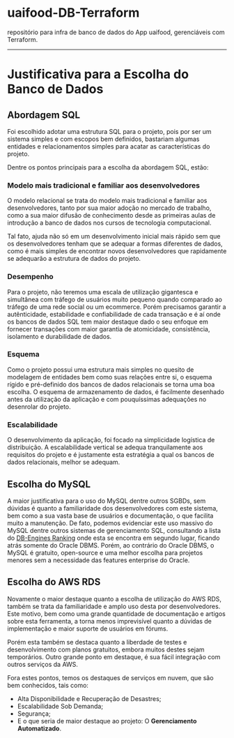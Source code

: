 # uaifood-DB-Terraform
repositório para infra de banco de dados do App uaifood, gerenciáveis com Terraform.

---

# Justificativa para a Escolha do Banco de Dados

## Abordagem SQL

Foi escolhido adotar uma estrutura SQL para o projeto, pois por ser um sistema 
simples e com escopos bem definidos, bastariam algumas entidades e relacionamentos
simples para acatar as características do projeto.

Dentre os pontos principais para a escolha da abordagem SQL, estão:

### Modelo mais tradicional e familiar aos desenvolvedores

O modelo relacional se trata do modelo mais tradicional e familiar aos desenvolvedores,
tanto por sua maior adoção no mercado de trabalho, como a sua maior difusão de conhecimento
desde as primeiras aulas de introdução a banco de dados nos cursos de tecnologia computacional.

Tal fato, ajuda não só em um desenvolvimento inicial mais rápido sem que os desenvolvedores
tenham que se adequar a formas diferentes de dados, como é mais simples de encontrar novos
desenvolvedores que rapidamente se adequarão a estrutura de dados do projeto.

### Desempenho

Para o projeto, não teremos uma escala de utilização gigantesca e simultânea com tráfego
de usuários muito pequeno quando comparado ao tráfego de uma rede social ou um ecommerce. 
Porém precisamos garantir a autênticidade, estabilidade e confiabilidade de cada transação e
é aí onde os bancos de dados SQL tem maior destaque dado o seu enfoque em fornecer transações
com maior garantia de atomicidade, consistência, isolamento e durabilidade de dados.

### Esquema

Como o projeto possui uma estrutura mais simples no quesito de modelagem de entidades bem
como suas relações entre si, o  esquema rígido e pré-definido dos bancos de dados 
relacionais se torna uma boa escolha. O esquema de armazenamento de dados, é facilmente
desenhado antes da utilização da aplicação e com pouquíssimas adequações no desenrolar do
projeto.

### Escalabilidade

O desenvolvimento da aplicação, foi focado na simplicidade logística de distribuição. 
A escalabilidade vertical se adequa tranquilamente aos requisitos do projeto e é justamente 
esta estratégia a qual os bancos de dados relacionais, melhor se adequam.

## Escolha do MySQL

A maior justificativa para o uso do MySQL dentre outros SGBDs, sem dúvidas é quanto a 
familiaridade dos desenvolvedores com este sistema, bem como a sua vasta base de usuários
e documentação, o que facilita muito a manutenção. De fato, podemos evidenciar este 
uso massivo do MySQL dentre outros sistemas de gerenciamento SQL, consultando a lista
do [DB-Engines Ranking](https://db-engines.com/en/ranking) onde esta se encontra em segundo
lugar, ficando atrás somente do Oracle DBMS. Porém, ao contrário do Oracle DBMS, o MySQL
é gratuito, open-source e uma melhor escolha para projetos menores sem a necessidade das
features enterprise do Oracle.

## Escolha do AWS RDS

Novamente o maior destaque quanto a escolha de utilização do AWS RDS, também se trata da familiaridade
e amplo uso desta por desenvolvedores. Este motivo, bem como uma grande quantidade de documentação e artigos
sobre esta ferramenta, a torna menos imprevisível quanto a dúvidas de implementação e maior suporte de usuários
em fórums. 

Porém esta também se destaca quanto a liberdade de testes e desenvolvimento com planos gratuitos, embora muitos
destes sejam temporários. Outro grande ponto em destaque, é sua fácil integração com outros serviços da AWS.

Fora estes pontos, temos os destaques de serviços em nuvem, que são bem conhecidos, tais como:
 - Alta Disponibilidade e Recuperação de Desastres;
 - Escalabilidade Sob Demanda;
 - Segurança;
 - E o que seria de maior destaque ao projeto: O **Gerenciamento Automatizado**.
